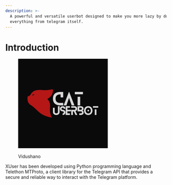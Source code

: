```yaml
---
description: >-
  A powerful and versatile userbot designed to make you more lazy by doing
  everything from telegram itself.
---
```


# Introduction

<figure><img src=".gitbook/assets/catlogo.jpg" alt="Cat Logo" width="280"><figcaption><p>Vidushano</p></figcaption></figure>

XUser has been developed using Python programming language and Telethon MTProto, a client library for the Telegram API that provides a secure and reliable way to interact with the Telegram platform.
